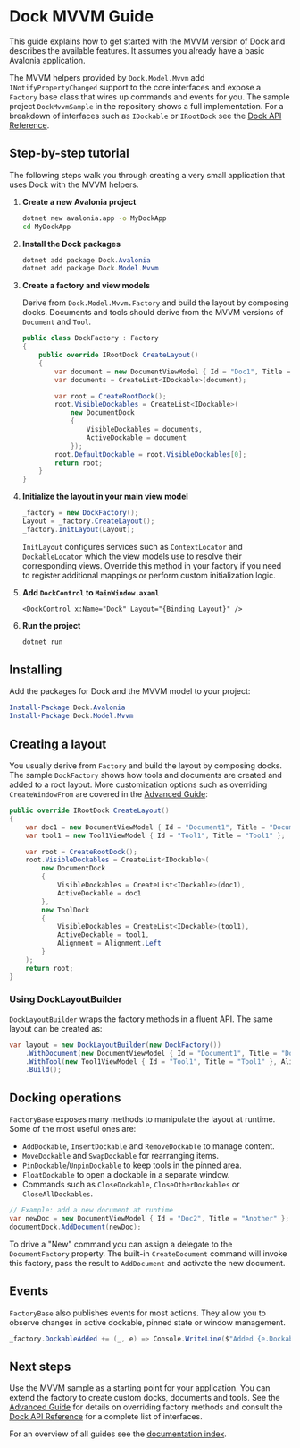 # Dock MVVM Guide

This guide explains how to get started with the MVVM version of Dock and describes the available features. It assumes you already have a basic Avalonia application.

The MVVM helpers provided by `Dock.Model.Mvvm` add `INotifyPropertyChanged`
support to the core interfaces and expose a `Factory` base class that wires up
commands and events for you.  The sample project `DockMvvmSample` in the
repository shows a full implementation. For a breakdown of interfaces such as
`IDockable` or `IRootDock` see the [Dock API Reference](dock-reference.md).

## Step-by-step tutorial

The following steps walk you through creating a very small application that uses Dock with the MVVM helpers.

1. **Create a new Avalonia project**

   ```bash
   dotnet new avalonia.app -o MyDockApp
   cd MyDockApp
   ```

2. **Install the Dock packages**

   ```powershell
   dotnet add package Dock.Avalonia
   dotnet add package Dock.Model.Mvvm
   ```

3. **Create a factory and view models**

   Derive from `Dock.Model.Mvvm.Factory` and build the layout by composing docks. Documents and tools should derive from the MVVM versions of `Document` and `Tool`.

   ```csharp
   public class DockFactory : Factory
   {
       public override IRootDock CreateLayout()
       {
           var document = new DocumentViewModel { Id = "Doc1", Title = "Document" };
           var documents = CreateList<IDockable>(document);

           var root = CreateRootDock();
           root.VisibleDockables = CreateList<IDockable>(
               new DocumentDock
               {
                   VisibleDockables = documents,
                   ActiveDockable = document
               });
           root.DefaultDockable = root.VisibleDockables[0];
           return root;
       }
   }
   ```

4. **Initialize the layout in your main view model**

   ```csharp
   _factory = new DockFactory();
   Layout = _factory.CreateLayout();
   _factory.InitLayout(Layout);
   ```

   `InitLayout` configures services such as `ContextLocator` and
   `DockableLocator` which the view models use to resolve their
   corresponding views. Override this method in your factory if you need
   to register additional mappings or perform custom initialization logic.

5. **Add `DockControl` to `MainWindow.axaml`**

   ```xaml
   <DockControl x:Name="Dock" Layout="{Binding Layout}" />
   ```

6. **Run the project**

   ```bash
   dotnet run
   ```

## Installing

Add the packages for Dock and the MVVM model to your project:

```powershell
Install-Package Dock.Avalonia
Install-Package Dock.Model.Mvvm
```

## Creating a layout

You usually derive from `Factory` and build the layout by composing docks. The sample `DockFactory` shows how tools and documents are created and added to a root layout. More customization options such as overriding `CreateWindowFrom` are covered in the [Advanced Guide](dock-advanced.md):

```csharp
public override IRootDock CreateLayout()
{
    var doc1 = new DocumentViewModel { Id = "Document1", Title = "Document1" };
    var tool1 = new Tool1ViewModel { Id = "Tool1", Title = "Tool1" };

    var root = CreateRootDock();
    root.VisibleDockables = CreateList<IDockable>(
        new DocumentDock
        {
            VisibleDockables = CreateList<IDockable>(doc1),
            ActiveDockable = doc1
        },
        new ToolDock
        {
            VisibleDockables = CreateList<IDockable>(tool1),
            ActiveDockable = tool1,
            Alignment = Alignment.Left
        }
    );
    return root;
}
```

### Using DockLayoutBuilder

`DockLayoutBuilder` wraps the factory methods in a fluent API. The same layout can be created as:

```csharp
var layout = new DockLayoutBuilder(new DockFactory())
    .WithDocument(new DocumentViewModel { Id = "Document1", Title = "Document1" })
    .WithTool(new Tool1ViewModel { Id = "Tool1", Title = "Tool1" }, Alignment.Left)
    .Build();
```

## Docking operations

`FactoryBase` exposes many methods to manipulate the layout at runtime. Some of the most useful ones are:

- `AddDockable`, `InsertDockable` and `RemoveDockable` to manage content.
- `MoveDockable` and `SwapDockable` for rearranging items.
- `PinDockable`/`UnpinDockable` to keep tools in the pinned area.
- `FloatDockable` to open a dockable in a separate window.
- Commands such as `CloseDockable`, `CloseOtherDockables` or `CloseAllDockables`.

```csharp
// Example: add a new document at runtime
var newDoc = new DocumentViewModel { Id = "Doc2", Title = "Another" };
documentDock.AddDocument(newDoc);
```

To drive a "New" command you can assign a delegate to the
`DocumentFactory` property. The built-in `CreateDocument` command will
invoke this factory, pass the result to `AddDocument` and activate the
new document.

## Events

`FactoryBase` also publishes events for most actions. They allow you to observe changes in active dockable, pinned state or window management.

```csharp
_factory.DockableAdded += (_, e) => Console.WriteLine($"Added {e.Dockable?.Id}");
```

## Next steps

Use the MVVM sample as a starting point for your application. You can extend the factory to create custom docks, documents and tools.
See the [Advanced Guide](dock-advanced.md) for details on overriding factory methods and consult the [Dock API Reference](dock-reference.md) for a complete list of interfaces.

For an overview of all guides see the [documentation index](README.md).
